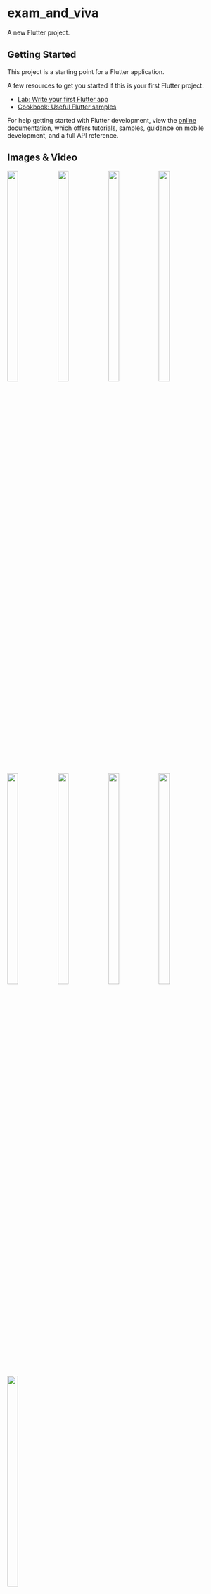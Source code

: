 # exam_and_viva

A new Flutter project.

## Getting Started

This project is a starting point for a Flutter application.

A few resources to get you started if this is your first Flutter project:

- [Lab: Write your first Flutter app](https://docs.flutter.dev/get-started/codelab)
- [Cookbook: Useful Flutter samples](https://docs.flutter.dev/cookbook)

For help getting started with Flutter development, view the
[online documentation](https://docs.flutter.dev/), which offers tutorials,
samples, guidance on mobile development, and a full API reference.


## Images & Video
<p float="center">

<img src="https://user-images.githubusercontent.com/118955280/221778941-35b7d69b-b05a-4e01-a989-446cd6a2474f.png" width=22% height=35%>
<img src="https://user-images.githubusercontent.com/118955280/221778943-5ae88c91-5a82-4b2c-ba86-c805bc37a152.png" width=22% height=35%>
<img src="https://user-images.githubusercontent.com/118955280/221778947-b0f2d221-9cf5-41bd-8fe5-7e4e50c8fe51.png" width=22% height=35%>
<img src="https://user-images.githubusercontent.com/118955280/221778954-c910d858-84ce-4e69-aca8-ed6752f1add2.png" width=22% height=35%>
<img src="https://user-images.githubusercontent.com/118955280/221778956-d6b7facd-f376-4b7a-913f-bc49e329fbe2.png" width=22% height=35%>
<img src="https://user-images.githubusercontent.com/118955280/221778960-06985f53-597b-4d36-ba20-1c6bd2fa2b93.png" width=22% height=35%>
<img src="https://user-images.githubusercontent.com/118955280/221778966-ccd89541-f04f-4397-986e-504f9530e083.png" width=22% height=35%>
<img src="https://user-images.githubusercontent.com/118955280/221778971-71d1bff5-12c7-4d15-b197-af0131ce80bc.png" width=22% height=35%>
<img src="https://user-images.githubusercontent.com/118955280/221778928-7fba0aae-c825-43ee-97c6-872615da25b4.png" width=22% height=35%>



https://user-images.githubusercontent.com/118955280/221817725-7383e17b-430e-4171-bc67-62af38409fcf.mp4


</p>
